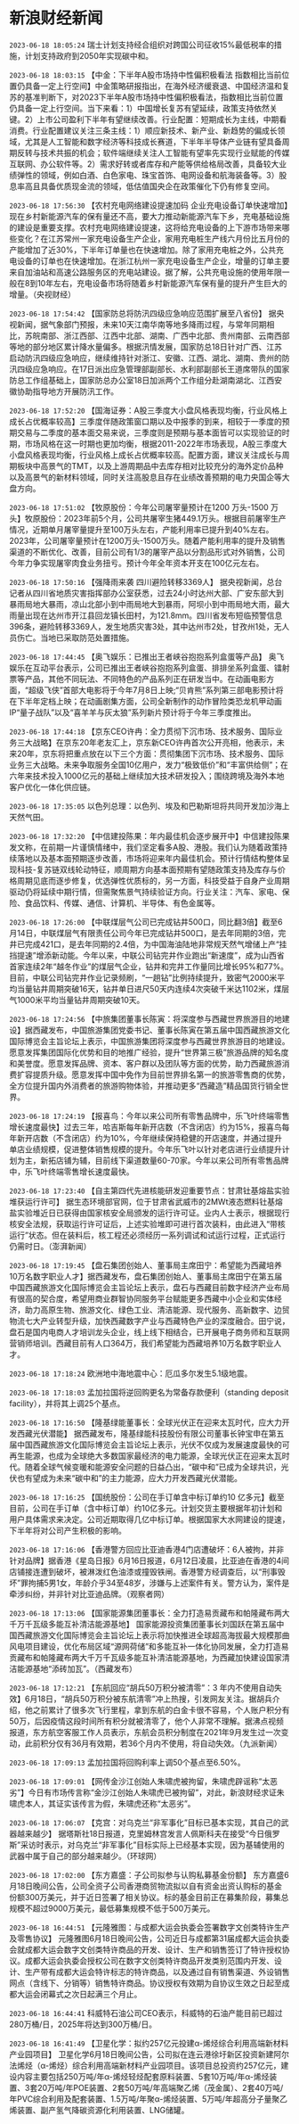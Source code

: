 # 新浪财经新闻
`2023-06-18 18:05:24` 瑞士计划支持经合组织对跨国公司征收15%最低税率的措施，计划支持政府到2050年实现碳中和。

`2023-06-18 18:03:15` 【中金：下半年A股市场持中性偏积极看法 指数相比当前位置仍具备一定上行空间】中金策略研报指出，在海外经济缓衰退、中国经济温和复苏的基准判断下，对2023下半年A股市场持中性偏积极看法，指数相比当前位置仍具备一定上行空间。当下来看：1）中国增长复苏有望延续，政策支持依然关键。2）上市公司盈利下半年有望继续改善。行业配置：短期成长为主线，中期看消费。行业配置建议关注三条主线：1）顺应新技术、新产业、新趋势的偏成长领域，尤其是人工智能和数字经济等科技成长赛道，下半年半导体产业链有望具备周期反转与技术共振的机会；软件端继续关注人工智能有望率先实现行业赋能的传媒互联网、办公软件等。2）需求好转或者库存和产能等供给格局改善，具备较大业绩弹性的领域，例如白酒、白色家电、珠宝首饰、电网设备和航海装备等。3）股息率高且具备优质现金流的领域，低估值国央企在政策催化下仍有修复空间。

`2023-06-18 17:56:30` 【农村充电网络建设提速加码 企业充电设备订单快速增加】现在乡村新能源汽车的保有量还不高，要大力推动新能源汽车下乡，充电基础设施的建设是重要支撑。农村充电网络建设提速，这将给充电设备的上下游市场带来哪些变化？在江苏常州一家充电设备生产企业，家用充电桩生产线六月份比五月份的产能增加了近30%，下半年订单量也在快速增加。除了家用充电桩之外，公共充电设备的订单也在快速增加。在浙江杭州一家充电设备生产企业，增量的订单主要来自加油站和高速公路服务区的充电站建设。据了解，公共充电设施的使用年限一般在8到10年左右，充电设备市场将随着乡村新能源汽车保有量的提升产生巨大的增量。（央视财经）

`2023-06-18 17:54:42` 【国家防总将防汛四级应急响应范围扩展至八省份】 据央视新闻，据气象部门预报，未来10天江南华南等地多降雨过程，与常年同期相比，苏皖南部、浙江西部、江西中北部、湖南、广西中北部、贵州南部、云南西部等地的部分地区累计降水量偏多。根据汛情发展，国家防总18日针对广西、江苏启动防汛四级应急响应，继续维持针对浙江、安徽、江西、湖北、湖南、贵州的防汛四级应急响应。在17日派出应急管理部副部长、水利部副部长王道席带队的国家防总工作组基础上，国家防总办公室18日加派两个工作组分赴湖南湖北、江西安徽协助指导地方开展防汛工作。

`2023-06-18 17:52:20` 【国海证券：A股三季度大小盘风格表现均衡，行业风格上成长占优概率较高】三季度伴随政策窗口期以及中报季的到来，相较于一季度的预期交易与二季度的基本面交易来说，三季度则是预期与基本面皆可以实现验证的时期，市场风格在这一时期也更加均衡，根据2011-2022年市场表现，A股三季度大小盘风格表现均衡，行业风格上成长占优概率较高。配置方面，建议关注成长与周期板块中高景气的TMT，以及上游周期品中去库存相对比较充分的海外定价品种以及高景气的新材料领域，同时关注高股息且存在业绩改善预期的电力央国企等大盘方向。

`2023-06-18 17:51:02` 【牧原股份：今年公司屠宰量预计在1200 万头-1500 万头】牧原股份：2023年前5个月，公司共屠宰生猪449.1万头。根据目前屠宰生产情况，近期单月屠宰量提升至100万头左右，产能利用率已提升到40%左右。2023年，公司屠宰量预计在1200万头-1500万头。随着产能利用率的提升及销售渠道的不断优化、改善，目前公司有1/3的屠宰产品以分割品形式对外销售，公司今年力争实现屠宰肉食业务扭亏。预计今年全年资本开支在100亿元左右。

`2023-06-18 17:50:16` 【强降雨来袭 四川避险转移3369人】 据央视新闻，总台记者从四川省地质灾害指挥部办公室获悉，过去24小时达州大部、广安东部大到暴雨局地大暴雨，凉山北部小到中雨局地大到暴雨，阿坝小到中雨局地大雨，最大雨量出现在达州市开江县回龙镇长田村，为121.8mm。四川省发布短临预警信息396条，避险转移3369人，发生地质灾害3处，其中达州市2处，甘孜州1处，无人员伤亡。当地已采取防范处置措施。

`2023-06-18 17:44:45` 【奥飞娱乐：已推出王者峡谷抱抱系列盒蛋等产品】 奥飞娱乐在互动平台表示，公司已推出王者峡谷抱抱系列盒蛋、排排坐系列盒蛋、镭射票等产品，其他不同玩法、不同特色的产品系列正在研发当中。在动画电影方面，“超级飞侠”首部大电影将于今年7月8日上映;“贝肯熊”系列第三部电影预计将在下半年定档上映；在动画剧集方面，公司全新制作的动作冒险类恐龙机甲动画IP“量子战队”以及“喜羊羊与灰太狼”系列新片预计将于今年三季度推出。

`2023-06-18 17:44:18` 【京东CEO许冉：全力贯彻下沉市场、技术服务、国际业务三大战略】在京东20年老友汇上，京东新CEO许冉首次公开亮相，他表示，未来20年，京东将把重点放在以下三个方面：贯彻集团下沉市场、技术服务、国际业务三大战略。未来争取服务全国10亿用户，发力“极致低价”和“丰富供给侧”；在六年来技术投入1000亿元的基础上继续加大技术研发投入；围绕跨境及海外本地客户优化一体化供应链。

`2023-06-18 17:35:05` 以色列总理：以色列、埃及和巴勒斯坦将共同开发加沙海上天然气田。

`2023-06-18 17:32:20` 【中信建投陈果：年内最佳机会逐步展开中】中信建投陈果发文称，在前期一片谨慎情绪中，我们坚定看多A股、港股。我们认为随着政策持续落地以及基本面预期逐步改善，市场将迎来年内最佳机会。预计行情结构整体呈现科技-复苏链双线轮动特征，顺周期方向基本面预期有望随政策支持及库存与价格周期见底而逐步修复，优选弹性优质标的，另一方面，科技受益于自身产业周期驱动仍将延续中期行情，但需聚焦景气持续验证方向。行业关注：汽车、家电、保险、食品饮料、传媒、通信、计算机、半导体、有色金属等。

`2023-06-18 17:26:00` 【中联煤层气公司已完成钻井500口，同比翻3倍】截至6月14日，中联煤层气有限责任公司今年已完成钻井500口，是去年同期的3倍，完井已完成421口，是去年同期的2.4倍，为中国海油陆地非常规天然气增储上产“挂挡提速”增添新动能。今年以来，中联公司钻完井作业跑出“新速度”，成为山西省首家连续2年“越冬作业”的煤层气企业，钻井和完井工作量同比增长95%和77%。目前，中联公司钻完井作业记录频刷，“一趟钻”比例持续提升，致密气2000米平均当量钻井周期突破16天，钻井单日进尺50天内连续4次突破千米达1102米，煤层气1000米平均当量钻井周期突破10天。

`2023-06-18 17:24:56` 【中旅集团董事长陈寅：将深度参与西藏世界旅游目的地建设】据西藏发布，中国旅游集团党委书记、董事长陈寅在第五届中国西藏旅游文化国际博览会主旨论坛上表示，中国旅游集团将深度参与西藏世界旅游目的地建设。愿意发挥集团国际化优势和目的地推广经验，提升“世界第三极”旅游品牌的知名度和美誉度。愿意发挥品牌、资本、客户群以及团队等方面的优势，助力西藏旅游消费扩容提质升级。愿意发挥中国中免作为目前世界排名第一的旅游零售商的优势，全方位提升国内外消费者的旅游购物体验，并推动更多“西藏造”精品国货行销全世界。

`2023-06-18 17:24:19` 【报喜鸟：今年以来公司所有零售品牌中，乐飞叶终端零售增长速度最快】过去三年，哈吉斯每年新开店数（不含闭店）约为15%，报喜鸟每年新开店数（不含闭店）约为10%，今年继续保持稳健的开店速度，并通过提升单店业绩规模，促进整体销售规模的提升。今年乐飞叶以针对老店进行业绩提升计划为主，新拓店铺为辅，目前线下渠道数量60-70家。今年以来公司所有零售品牌中，乐飞叶终端零售增长速度最快。

`2023-06-18 17:23:40` 【自主第四代先进核能研发迎重要节点：甘肃钍基熔盐实验堆获运行许可】 据生态环境部官网，位于甘肃省武威市的2MWt液态燃料钍基熔盐实验堆近日已获得由国家核安全局颁发的运行许可证。业内人士表示，根据现行核安全法规，获取运行许可证后，上述实验堆即可进行首次装料，由此进入“带核运行”状态。但在装料后，核工程还必须经历一系列调试和试运行过程，正式运行仍需时日。（澎湃新闻）

`2023-06-18 17:19:45` 【盘石集团创始人、董事局主席田宁：希望能为西藏培养10万名数字职业人才】据西藏发布，盘石集团创始人、董事局主席田宁在第五届中国西藏旅游文化国际博览会主旨论坛上表示，盘石与西藏目前数字经济产业布局有很高的契合度，希望用商业群智协同服务平台赋能更多西藏中小企业和实体经济，助力高原生物、旅游文化、绿色工业、清洁能源、现代服务、高新数字、边贸物流七大产业转型升级，加快西藏数字产业与西藏特色产业的深度融合。田宁说，盘石是国内电商人才培训龙头企业，线上线下相结合，已开展电子商务师和互联网营销师培训。西藏目前有人口364万，我们希望能为西藏培养10万名数字职业人才。

`2023-06-18 17:18:24` 欧洲地中海地震中心：厄瓜多尔发生5.1级地震。

`2023-06-18 17:18:03` 孟加拉国将逆回购更名为常备存款便利（standing deposit facility），并将其上调25个基点。

`2023-06-18 17:16:50` 【隆基绿能董事长：全球光伏正在迎来太瓦时代，应大力开发西藏光伏潜能】 据西藏发布，隆基绿能科技股份有限公司董事长钟宝申在第五届中国西藏旅游文化国际博览会主旨论坛上表示，光伏不仅成为发展速度最快的可再生能源，也成为全球绝大多数国家最经济的电力能源，全球光伏正在迎来太瓦时代。随着全球气候变暖和能源安全问题的日益凸出，“碳中和”已成为全球共识，光伏也有望成为未来“碳中和”的主力能源，应大力开发西藏光伏潜能。

`2023-06-18 17:16:25` 【国统股份：公司在手订单含中标订单约10 亿多元】截至目前，公司在手订单（含中标订单）约10亿多元。计划交货主要根据年初计划和用户具体需求来决定。公司近期取得几亿中标订单。根据国家大水网建设的提速，下半年将对公司产生积极的影响。

`2023-06-18 17:16:06` 【香港警方回应比亚迪香港4门店遭破坏：6人被拘，并非针对品牌】据香港《星岛日报》6月16日报道，6月12日凌晨，比亚迪在香港的4间店铺接连遭到破坏，被淋泼红色油漆或撞毁铁闸。香港警方经调查后，以“刑事毁坏”罪拘捕5男1女，年龄介乎34至48岁，涉嫌与上述案件有关。警方认为，案件是牵涉纠纷，并非针对比亚迪品牌。（观察者网）

`2023-06-18 17:13:06` 【国家能源集团董事长：全力打造易贡藏布和帕隆藏布两大千万千瓦级多能互补清洁能源基地】 国家能源投资集团董事长刘国跃在第五届中国西藏旅游文化国际博览会主旨论坛上表示将加快推进全球超高海拔最大规模那曲风电项目建设，优化布局区域“源网荷储”和多能互补一体化协同发展，全力打造易贡藏布和帕隆藏布两大千万千瓦级多能互补清洁能源基地，为西藏加快建设国家清洁能源基地“添砖加瓦”。（西藏发布）

`2023-06-18 17:12:21` 【东航回应“胡兵50万积分被清零”：3 年内不使用自动失效】6月18日，“胡兵50万积分被东航清零”冲上热搜，引发网友关注。据胡兵介绍，他之前累计了很多次飞行里程，拿到东航的白金卡很不容易，个人账户积分有50万，后因疫情这段时间所有积分就被清零了，他个人非常不理解。据沸点视频报道，东方航空客服工作人员表示，东航会员积分制度在2021年9月发生过一次变动，此前积分仅有36月有效期，若36个月内不使用，将自动失效。（九派新闻）

`2023-06-18 17:09:13` 孟加拉国将回购利率上调50个基点至6.50%。

`2023-06-18 17:09:01` 【网传金沙江创始人朱啸虎被拘留，朱啸虎辟谣称“太恶劣”】今日有市场传言称“金沙江创始人朱啸虎已被拘留”，对此，新浪财经求证朱啸虎本人，其证实该传言为假，朱啸虎还称“太恶劣”。

`2023-06-18 17:06:07` 【克宫：对乌克兰“非军事化”目标已基本实现，其自己的武器越来越少】 据塔斯社18日报道，克里姆林宫发言人佩斯科夫在接受“今日俄罗斯”采访时表示，对乌克兰“非军事化”目标实际上已经基本实现，因为基辅使用的武器中属于自己的部分越来越少。（环球网）

`2023-06-18 17:02:00` 【东方嘉盛：子公司拟参与认购私募基金份额】 东方嘉盛6月18日晚间公告，公司全资子公司香港商贸物流拟以自有资金出资认购标的基金份额300万美元，并于近日签署了相关协议。标的基金目前正在募集阶段，募集总规模不超过9000万美元，最低募集规模不低于500万美元。

`2023-06-18 16:44:51` 【元隆雅图：与成都大运会执委会签署数字文创类特许生产及零售协议】 元隆雅图6月18日晚间公告，公司近日与成都第31届成都大运会执委会就成都大运会数字文创类特许商品的开发、设计、生产和销售签订了特许授权协议。成都大运会执委会授权公司在数字文创类特许商品开发类别范围内开发、设计、生产带有成都大运会特许标志的特许商品，以及通过自有销售渠道、外设销售网点（含线下、分销等）销售特许商品。协议授权有效期为自协议生效之日起至成都大运会闭幕式之次日起满三个月止。

`2023-06-18 16:44:41` 科威特石油公司CEO表示，科威特的石油产能目前已超过280万桶/日，2025年将达到300万桶/日。

`2023-06-18 16:41:49` 【卫星化学：拟约257亿元投建α-烯烃综合利用高端新材料产业园项目】 卫星化学6月18日晚间公告，公司拟在连云港徐圩新区投资新建阿尔法烯烃（α-烯烃）综合利用高端新材料产业园项目。该项目总投资约257亿元，建设内容主要包括250万吨/年α-烯烃轻烃配套原料装置、5套10万吨/年α-烯烃装置、3套20万吨/年POE装置、2套50万吨/年高端聚乙烯（茂金属）、2套40万吨/年PVC综合利用及配套装置、1.5万吨/年聚α-烯烃装置、5万吨/年超高分子量聚乙烯装置、副产氢气降碳资源化利用装置、LNG储罐。

